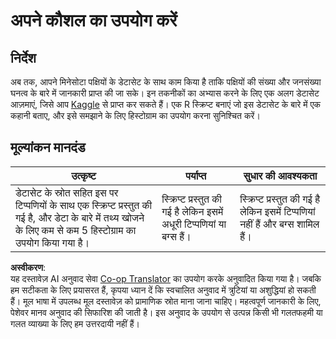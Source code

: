<!--
CO_OP_TRANSLATOR_METADATA:
{
  "original_hash": "a233d542512136c4dd29aad38ca0175f",
  "translation_date": "2025-08-24T22:45:39+00:00",
  "source_file": "3-Data-Visualization/R/10-visualization-distributions/assignment.md",
  "language_code": "hi"
}
-->
# अपने कौशल का उपयोग करें

## निर्देश

अब तक, आपने मिनेसोटा पक्षियों के डेटासेट के साथ काम किया है ताकि पक्षियों की संख्या और जनसंख्या घनत्व के बारे में जानकारी प्राप्त की जा सके। इन तकनीकों का अभ्यास करने के लिए एक अलग डेटासेट आज़माएं, जिसे आप [Kaggle](https://www.kaggle.com/) से प्राप्त कर सकते हैं। एक R स्क्रिप्ट बनाएं जो इस डेटासेट के बारे में एक कहानी बताए, और इसे समझाने के लिए हिस्टोग्राम का उपयोग करना सुनिश्चित करें।

## मूल्यांकन मानदंड

उत्कृष्ट | पर्याप्त | सुधार की आवश्यकता
--- | --- | -- |
डेटासेट के स्रोत सहित इस पर टिप्पणियों के साथ एक स्क्रिप्ट प्रस्तुत की गई है, और डेटा के बारे में तथ्य खोजने के लिए कम से कम 5 हिस्टोग्राम का उपयोग किया गया है। | स्क्रिप्ट प्रस्तुत की गई है लेकिन इसमें अधूरी टिप्पणियां या बग्स हैं। | स्क्रिप्ट प्रस्तुत की गई है लेकिन इसमें टिप्पणियां नहीं हैं और बग्स शामिल हैं।

**अस्वीकरण**:  
यह दस्तावेज़ AI अनुवाद सेवा [Co-op Translator](https://github.com/Azure/co-op-translator) का उपयोग करके अनुवादित किया गया है। जबकि हम सटीकता के लिए प्रयासरत हैं, कृपया ध्यान दें कि स्वचालित अनुवाद में त्रुटियां या अशुद्धियां हो सकती हैं। मूल भाषा में उपलब्ध मूल दस्तावेज़ को प्रामाणिक स्रोत माना जाना चाहिए। महत्वपूर्ण जानकारी के लिए, पेशेवर मानव अनुवाद की सिफारिश की जाती है। इस अनुवाद के उपयोग से उत्पन्न किसी भी गलतफहमी या गलत व्याख्या के लिए हम उत्तरदायी नहीं हैं।